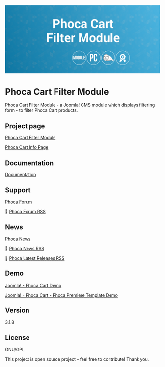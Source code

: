 



![Phoca Cart Filter Module](https://github.com/PhocaCz/PhocaCartFilterModule/blob/master/mod_phocacart_filter.png)

# Phoca Cart Filter Module



Phoca Cart Filter Module - a Joomla! CMS module which displays filtering form - to filter Phoca Cart products.



## Project page

[Phoca Cart Filter Module](https://www.phoca.cz/phoca-cart-filter-module)

[Phoca Cart Info Page](https://www.phoca.cz/project/phocacart-joomla-ecommerce)



## Documentation

[Documentation](https://www.phoca.cz/documentation/category/122-phoca-cart-filter-module)



## Support

[Phoca Forum](https://www.phoca.cz/forum)

:bell: [Phoca Forum RSS](https://www.phoca.cz/forum/app.php/feed)



## News

[Phoca News](https://www.phoca.cz/news)

:bell: [Phoca News RSS](https://www.phoca.cz/news?format=feed&type=rss)

:bell: [Phoca Latest Releases RSS](https://www.phoca.cz/download/feed/111?format=feed&type=rss)



## Demo

[Joomla! - Phoca Cart Demo](https://www.phoca.cz/phocacartdemo/)

[Joomla! - Phoca Cart - Phoca Premiere Template Demo](https://www.phoca.cz/phocacartdemo/premiere/)



## Version

3.1.8



## License

GNU/GPL



This project is open source project - feel free to contribute! Thank you.

